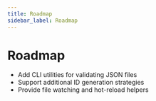 ```yaml
---
title: Roadmap
sidebar_label: Roadmap
---
```


# Roadmap

- Add CLI utilities for validating JSON files
- Support additional ID generation strategies
- Provide file watching and hot-reload helpers
